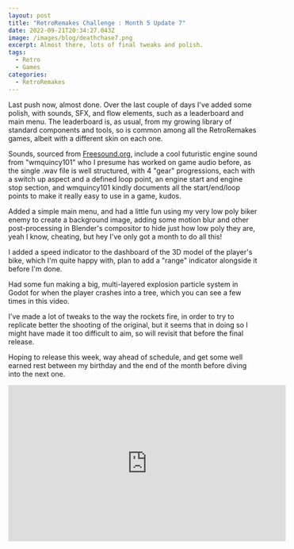 ```yaml
---
layout: post
title: "RetroRemakes Challenge : Month 5 Update 7"
date: 2022-09-21T20:34:27.043Z
image: /images/blog/deathchase7.png
excerpt: Almost there, lots of final tweaks and polish.
tags:
  - Retro
  - Games
categories:
  - RetroRemakes
---
```

L﻿ast push now, almost done. Over the last couple of days I've added some polish, with sounds, SFX, and flow elements, such as a leaderboard and main menu. The leaderboard is, as usual, from my growing library of standard components and tools, so is common among all the RetroRemakes games, albeit with a different skin on each one. 

S﻿ounds, sourced from [Freesound.org](https://freesound.org/), include a cool futuristic engine sound from "wmquincy101" who I presume has worked on game audio before, as the single .wav file is well structured, with 4 "gear" progressions, each with a switch up aspect and a defined loop point, an engine start and engine stop section, and wmquincy101 kindly documents all the start/end/loop points to make it really easy to use in a game, kudos.

A﻿dded a simple main menu, and had a little fun using my very low poly biker enemy to create a background image, adding some motion blur and other post-processing in Blender's compositor to hide just how low poly they are, yeah I know, cheating, but hey I've only got a month to do all this!

I﻿ added a speed indicator to the dashboard of the 3D model of the player's bike, which I'm quite happy with, plan to add a "range" indicator alongside it before I'm done.

H﻿ad some fun making a big, multi-layered explosion particle system in Godot for when the player crashes into a tree, which you can see a few times in this video. 

I﻿'ve made a lot of tweaks to the way the rockets fire, in order to try to replicate better the shooting of the original, but it seems that in doing so I might have made it too difficult to aim, so will revisit that before the final release.

H﻿oping to release this week, way ahead of schedule, and get some well earned rest between my birthday and the end of the month before diving into the next one.

<iframe width="560" height="315" src="https://www.youtube.com/embed/p-nGrGw5dZQ" title="YouTube video player" frameborder="0" allow="accelerometer; autoplay; clipboard-write; encrypted-media; gyroscope; picture-in-picture" allowfullscreen></iframe>
